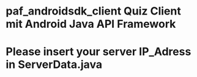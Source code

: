 # paf_androidsdk_client Quiz Client mit Android Java API Framework

# Please insert your server IP_Adress in ServerData.java